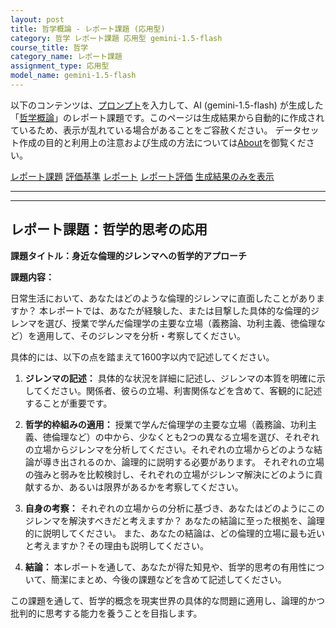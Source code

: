 ```yaml
---
layout: post
title: 哲学概論 - レポート課題 (応用型)
category: 哲学 レポート課題 応用型 gemini-1.5-flash
course_title: 哲学
category_name: レポート課題
assignment_type: 応用型
model_name: gemini-1.5-flash
---
```


以下のコンテンツは、[プロンプト](https://github.com/takedatoshiyuki/synthetic_assignments/tree/main/generated/哲学/gemini-1.5-flash/prompt_レポート課題-応用型.md)を入力して、AI (gemini-1.5-flash) が生成した「[哲学概論](/contents/哲学/)」のレポート課題です。このページは生成結果から自動的に作成されているため、表示が乱れている場合があることをご容赦ください。
データセット作成の目的と利用上の注意および生成の方法については[About](/About)を御覧ください。

[レポート課題](../レポート課題-応用型)
[評価基準](../評価基準-応用型)
[レポート](../レポート-応用型)
[レポート評価](../レポート評価-応用型)
[生成結果のみを表示](https://github.com/takedatoshiyuki/synthetic_assignments/tree/main/generated/哲学/gemini-1.5-flash/レポート課題-応用型.md)
  

***
***
  
## レポート課題：哲学的思考の応用

**課題タイトル：身近な倫理的ジレンマへの哲学的アプローチ**

**課題内容：**

日常生活において、あなたはどのような倫理的ジレンマに直面したことがありますか？  本レポートでは、あなたが経験した、または目撃した具体的な倫理的ジレンマを選び、授業で学んだ倫理学の主要な立場（義務論、功利主義、徳倫理など）を適用して、そのジレンマを分析・考察してください。

具体的には、以下の点を踏まえて1600字以内で記述してください。

1. **ジレンマの記述：** 具体的な状況を詳細に記述し、ジレンマの本質を明確に示してください。関係者、彼らの立場、利害関係などを含めて、客観的に記述することが重要です。

2. **哲学的枠組みの適用：** 授業で学んだ倫理学の主要な立場（義務論、功利主義、徳倫理など）の中から、少なくとも2つの異なる立場を選び、それぞれの立場からジレンマを分析してください。それぞれの立場からどのような結論が導き出されるのか、論理的に説明する必要があります。  それぞれの立場の強みと弱みを比較検討し、それぞれの立場がジレンマ解決にどのように貢献するか、あるいは限界があるかを考察してください。

3. **自身の考察：** それぞれの立場からの分析に基づき、あなたはどのようにこのジレンマを解決すべきだと考えますか？  あなたの結論に至った根拠を、論理的に説明してください。  また、あなたの結論は、どの倫理的立場に最も近いと考えますか？その理由も説明してください。

4. **結論：** 本レポートを通して、あなたが得た知見や、哲学的思考の有用性について、簡潔にまとめ、今後の課題などを含めて記述してください。


この課題を通して、哲学的概念を現実世界の具体的な問題に適用し、論理的かつ批判的に思考する能力を養うことを目指します。
